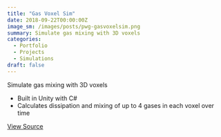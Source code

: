 ```yaml
---
title: "Gas Voxel Sim"
date: 2018-09-22T00:00:00Z
image_sm: /images/posts/pwg-gasvoxelsim.png
summary: Simulate gas mixing with 3D voxels
categories: 
  - Portfolio
  - Projects
  - Simulations
draft: false
---
```


Simulate gas mixing with 3D voxels

- Built in Unity with C#
- Calculates dissipation and mixing of up to 4 gases in each voxel over time

[View Source](https://github.com/benjohns1/gas-voxel-sim)
